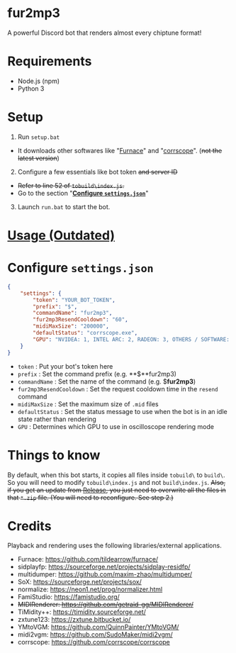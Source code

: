 # fur2mp3
A powerful Discord bot that renders almost every chiptune format!

# Requirements
- Node.js (npm)
- Python 3

# Setup
1. Run `setup.bat`
  - It downloads other softwares like "[Furnace](https://github.com/tildearrow/furnace)" and "[corrscope](https://github.com/corrscope/corrscope)". (~~not the latest version~~)
2. Configure a few essentials like bot token ~~and server ID~~
  - ~~Refer to line 52 of `tobuild\index.js`.~~
  - Go to the section "[**Configure `settings.json`**](https://github.com/HeeminTV/fur2mp3?tab=readme-ov-file#configure-settingsjson)"
3. Launch `run.bat` to start the bot.
# [Usage (Outdated)](https://gimmick32ndanniversary.neocities.org/fur2mp3manual)

# Configure `settings.json`
```json
{
	"settings": {
		"token": "YOUR_BOT_TOKEN",
		"prefix": "$",
		"commandName": "fur2mp3",
		"fur2mp3ResendCooldown": "60",
		"midiMaxSize": "200000",
		"defaultStatus": "corrscope.exe",
		"GPU": "NVIDEA: 1, INTEL ARC: 2, RADEON: 3, OTHERS / SOFTWARE: 4"
	}
}
```
  - `token` : Put your bot's token here
  - `prefix` : Set the command prefix (e.g. **$**fur2mp3)
  - `commandName` : Set the name of the command (e.g. $**fur2mp3**)
  - `fur2mp3ResendCooldown` : Set the request cooldown time in the `resend` command
  - `midiMaxSize` : Set the maximum size of `.mid` files
  - `defaultStatus` : Set the status message to use when the bot is in an idle state rather than rendering
  - `GPU` : Determines which GPU to use in oscilloscope rendering mode

# Things to know
By default, when this bot starts, it copies all files inside `tobuild\` to `build\`. So you will need to modify `tobuild\index.js` and not `build\index.js`.
~~Also, if you get an update from [Release](https://github.com/HeeminTV/fur2mp3/releases), you just need to overwrite all the files in that `*.zip` file. (You will need to reconfigure. See step 2.)~~

# Credits

Playback and rendering uses the following libraries/external applications.
- Furnace: https://github.com/tildearrow/furnace/
- sidplayfp: https://sourceforge.net/projects/sidplay-residfp/
- multidumper: https://github.com/maxim-zhao/multidumper/
- SoX: https://sourceforge.net/projects/sox/
- normalize: https://neon1.net/prog/normalizer.html
- FamiStudio: https://famistudio.org/
- ~~MIDIRenderer: https://github.com/getraid-gg/MIDIRenderer/~~
- TiMidity++: https://timidity.sourceforge.net/
- zxtune123: https://zxtune.bitbucket.io/
- YMtoVGM: https://github.com/QuinnPainter/YMtoVGM/
- midi2vgm: https://github.com/SudoMaker/midi2vgm/
- corrscope: https://github.com/corrscope/corrscope
